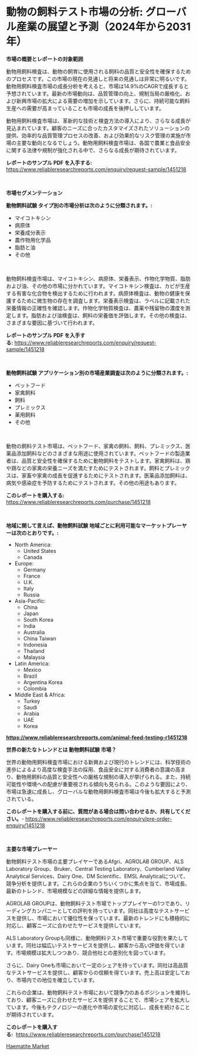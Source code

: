 <p><h1>動物の飼料テスト市場の分析: グローバル産業の展望と予測（2024年から2031年）</h1></p><p><strong>市場の概要とレポートの対象範囲</strong></p>
<p><p>動物用飼料検査は、動物の飼育に使用される飼料の品質と安全性を確保するためのプロセスです。この市場の現在の見通しと将来の見通しは非常に明るいです。動物用飼料検査市場の成長分析を考えると、市場は14.9%のCAGRで成長すると予想されています。最新の市場動向は、品質管理の向上、規制当局の厳格化、および新興市場の拡大による需要の増加を示しています。さらに、持続可能な飼料生産への需要が高まっていることも市場の成長を後押ししています。</p><p>動物用飼料検査市場は、革新的な技術と検査方法の導入により、さらなる成長が見込まれています。顧客のニーズに合ったカスタマイズされたソリューションの提供、効率的な品質管理プロセスの改善、および効果的なリスク管理の実施が市場の主要な動向となるでしょう。動物用飼料検査市場は、各国で農業と食品安全に関する法律や規制が強化される中で、さらなる成長が期待されています。</p></p>
<p><strong>レポートのサンプル PDF を入手する:</strong> <a href="https://www.reliableresearchreports.com/enquiry/request-sample/1451218">https://www.reliableresearchreports.com/enquiry/request-sample/1451218</a></p>
<p>&nbsp;</p>
<p><strong>市場セグメンテーション</strong></p>
<p><strong>動物飼料試験 タイプ別の市場分析は次のように分類されます。:</strong></p>
<p><ul><li>マイコトキシン</li><li>病原体</li><li>栄養成分表示</li><li>農作物用化学品</li><li>脂肪と油</li><li>その他</li></ul></p>
<p>&nbsp;</p>
<p><p>動物飼料検査市場は、マイコトキシン、病原体、栄養表示、作物化学物質、脂肪および油、その他の市場に分かれています。マイコトキシン検査は、カビが生産する有害な化合物を検出するために行われます。病原体検査は、動物の健康を保護するために微生物の存在を調査します。栄養表示検査は、ラベルに記載された栄養情報の正確性を確認します。作物化学物質検査は、農薬や残留物の濃度を測定します。脂肪および油検査は、飼料の栄養価を評価します。その他の検査は、さまざまな要因に基づいて行われます。</p></p>
<p><strong>レポートのサンプル PDF を入手する:</strong>&nbsp;<a href="https://www.reliableresearchreports.com/enquiry/request-sample/1451218">https://www.reliableresearchreports.com/enquiry/request-sample/1451218</a></p>
<p>&nbsp;</p>
<p><strong> 動物飼料試験 アプリケーション別の市場産業調査は次のように分類されます。:</strong></p>
<p><ul><li>ペットフード</li><li>家禽飼料</li><li>飼料</li><li>プレミックス</li><li>薬用飼料</li><li>その他</li></ul></p>
<p>&nbsp;</p>
<p><p>動物の飼料テスト市場は、ペットフード、家禽の飼料、飼料、プレミックス、医薬品添加飼料などのさまざまな用途に使用されています。ペットフードの製造業者は、品質と安全性を確保するために動物飼料をテストします。家禽飼料は、鶏や鶏などの家禽の栄養ニーズを満たすためにテストされます。飼料とプレミックスは、家畜や家禽の成長を促進するためにテストされます。医薬品添加飼料は、病気や感染症を予防するためにテストされます。その他の用途もあります。</p></p>
<p><strong>このレポートを購入する:</strong>&nbsp; <a href="https://www.reliableresearchreports.com/purchase/1451218">https://www.reliableresearchreports.com/purchase/1451218</a></p>
<p>&nbsp;</p>
<p><strong>地域に関して言えば、動物飼料試験 地域ごとに利用可能なマーケットプレーヤーは次のとおりです。:</strong></p>
<p><ul>
    <li>
        North America:
        <ul>
            <li>United States</li>
            <li>Canada</li>
        </ul>
    </li>
    <li>
        Europe:
        <ul>
            <li>Germany</li>
            <li>France</li>
            <li>U.K.</li>
            <li>Italy</li>
            <li>Russia</li>
        </ul>
    </li>
    <li>
        Asia-Pacific:
        <ul>
            <li>China</li>
            <li>Japan</li>
            <li>South Korea</li>
            <li>India</li>
            <li>Australia</li>
            <li>China Taiwan</li>
            <li>Indonesia</li>
            <li>Thailand</li>
            <li>Malaysia</li>
        </ul>
    </li>
    <li>
        Latin America:
        <ul>
            <li>Mexico</li>
            <li>Brazil</li>
            <li>Argentina Korea</li>
            <li>Colombia</li>
        </ul>
    </li>
    <li>
        Middle East & Africa:
        <ul>
            <li>Turkey</li>
            <li>Saudi</li>
            <li>Arabia</li>
            <li>UAE</li>
            <li>Korea</li>
        </ul>
    </li>
    </ul></p>
<p><strong><a href="https://www.reliableresearchreports.com/animal-feed-testing-r1451218">https://www.reliableresearchreports.com/animal-feed-testing-r1451218</a></strong>&nbsp;</p>
<p><strong>世界の新たなトレンドとは 動物飼料試験 市場？</strong></p>
<p><p>世界の動物用飼料検査市場における新興および現行のトレンドには、科学技術の進歩によるより高度な検査手法の採用、食品安全に対する消費者の意識の高まり、動物用飼料の品質と安全性への厳格な規制の導入が挙げられる。また、持続可能性や環境への配慮が重要視される傾向も見られる。このような要因により、市場は急速に成長し、グローバルな動物用飼料検査市場は今後も拡大すると予測されている。</p></p>
<p><strong>このレポートを購入する前に、質問がある場合は問い合わせるか、共有してください。</strong>- <a href="https://www.reliableresearchreports.com/enquiry/pre-order-enquiry/1451218">https://www.reliableresearchreports.com/enquiry/pre-order-enquiry/1451218</a></p>
<p>&nbsp;</p>
<p><strong>主要な市場プレーヤー</strong></p>
<p><p>動物飼料テスト市場の主要プレイヤーであるAfgri、AGROLAB GROUP、ALS Laboratory Group、Bruker、Central Testing Laboratory、Cumberland Valley Analytical Services、Dairy One、DM Scientific、EMSL Analyticalについて、競争分析を提供します。これらの企業のうちいくつかに焦点を当て、市場成長、最新のトレンド、市場規模などの詳細な情報を提供します。</p><p>AGROLAB GROUPは、動物飼料テスト市場でトッププレイヤーの1つであり、リーディングカンパニーとしての評判を持っています。同社は高度なテストサービスを提供し、市場において優位性を保っています。最新のトレンドにも積極的に対応し、顧客ニーズに合わせたサービスを提供しています。</p><p>ALS Laboratory Groupも同様に、動物飼料テスト市場で重要な役割を果たしています。同社は幅広いテストサービスを提供し、顧客から高い評価を得ています。市場規模は拡大しつつあり、競合他社との差別化を図っています。</p><p>さらに、Dairy Oneも市場において一定のシェアを持っています。同社は高品質なテストサービスを提供し、顧客からの信頼を得ています。売上高は安定しており、市場内での地位を確立しています。</p><p>これらの企業は、動物飼料テスト市場において競争力のあるポジションを維持しており、顧客ニーズに合わせたサービスを提供することで、市場シェアを拡大しています。今後もテクノロジーの進化や市場の変化に対応し、成長を続けることが期待されています。</p></p>
<p><strong>このレポートを購入する:</strong>&nbsp;&nbsp;<a href="https://www.reliableresearchreports.com/purchase/1451218">https://www.reliableresearchreports.com/purchase/1451218</a></p>
<p><p><a href="https://five-trouble-98a.notion.site/Haematite-Market-Size-Evaluating-its-Market-Trends-Growth-and-Projections-2024-2031-445286af711b4bfda9c5cf92ff2d52d3">Haematite Market</a></p></p>